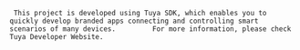      This project is developed using Tuya SDK, which enables you to quickly develop branded apps connecting and controlling smart scenarios of many devices.         For more information, please check Tuya Developer Website.
